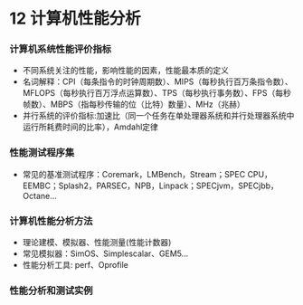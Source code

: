 # 12 计算机性能分析
### 计算机系统性能评价指标
* 不同系统关注的性能，影响性能的因素，性能最本质的定义
* 名词解释：CPI（每条指令的时钟周期数）、MIPS（每秒执行百万条指令数）、MFLOPS（每秒执行百万浮点运算数）、TPS（每秒执行事务数）、FPS（每秒帧数）、MBPS（指每秒传输的位（比特）数量）、MHz（兆赫）
* 并行系统的评价指标:加速比（同一个任务在单处理器系统和并行处理器系统中运行所耗费时间的比率），Amdahl定律

### 性能测试程序集
* 常见的基准测试程序：Coremark，LMBench，Stream；SPEC CPU，EEMBC；Splash2，PARSEC，NPB，Linpack；SPECjvm，SPECjbb，Octane...

### 计算机性能分析方法
* 理论建模、模拟器、性能测量(性能计数器)
* 常见模拟器：SimOS、Simplescalar、GEM5...
* 性能分析工具: perf、Oprofile

### 性能分析和测试实例